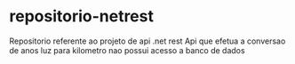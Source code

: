 # repositorio-netrest
Repositorio referente ao projeto de api .net rest
Api que efetua a conversao de anos luz para kilometro 
nao possui acesso a banco de dados
